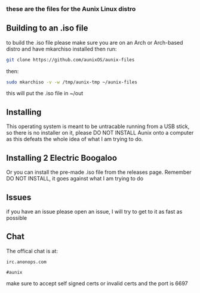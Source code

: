### these are the files for the Aunix Linux distro

## Building to an .iso file
to build the .iso file please make sure you are on an Arch or Arch-based distro and have mkarchiso installed then run:
```sh
git clone https://github.com/aunixOS/aunix-files
```
then:
```sh
sudo mkarchiso -v -w /tmp/aunix-tmp ~/aunix-files 
```
this will put the .iso file in ~/out
## Installing
This operating system is meant to be untracable running from a USB stick, so there is no installer on it, please DO NOT INSTALL Aunix onto a computer as this defeats the whole idea of what I am trying to do.

## Installing 2 Electric Boogaloo
Or you can install the pre-made .iso file from the releases page. Remember DO NOT INSTALL, it goes against what I am trying to do

## Issues
if you have an issue please open an issue, I will try to get to it as fast as possible

## Chat
The offical chat is at:
```
irc.anonops.com
```


```
#aunix
```

make sure to accept self signed certs or invalid certs and the port is 6697
